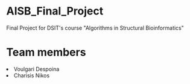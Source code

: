 # AISB_Final_Project
Final Project for DSIT's course "Algorithms in Structural Bioinformatics"
# Team members
<li>Voulgari Despoina</li>
<li>Charisis Nikos</li>